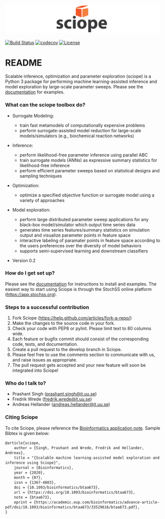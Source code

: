 ![Sciope logo](logo.png)
----------------------------------------------------------


[![Build Status](https://travis-ci.com/sciope/sciope.svg?branch=develop)](https://travis-ci.com/sciope/sciope)
[![codecov](https://codecov.io/gh/sciope/sciope/branch/develop/graph/badge.svg)](https://codecov.io/gh/sciope/sciope)
[![License](https://img.shields.io/badge/License-Apache%202.0-blue.svg)](https://opensource.org/licenses/Apache-2.0)


# README #

Scalable inference, optimization and parameter exploration (sciope)
is a Python 3 package for performing machine learning-assisted inference and model
exploration by large-scale parameter sweeps. Please see the [documentation](https://sciope.github.io/sciope/) for examples.

### What can the sciope toolbox do? ###

* Surrogate Modeling: 
	- train fast metamodels of computationally expensive problems
	- perform surrogate-assisted model reduction for large-scale models/simulators (e.g., biochemical reaction networks)
* Inference: 
	- perform likelihood-free parameter inference using parallel ABC
	- train surrogate models (ANNs) as expressive summary statistics for likelihood-free inference
	- perform efficient parameter sweeps based on statistical designs and sampling techniques
* Optimization: 
	- optimize a specified objective function or surrogate model using a variety of approaches

* Model exploration: 
	- perform large distributed parameter sweep applications for any black-box model/simulator which output time series data
	- generates time series features/summary statistics on simulation output and visualize parameter points in feature space
	- interactive labeling of paramater points in feature space according to the users preferences over the diversity of model behaviors
	- supports semi-supervised learning and downstream classifiers
	
* Version 0.2

### How do I get set up? ###

Please see the [documentation](https://sciope.github.io/sciope/) for instructions to install and examples. The easiest way to start using Sciope is through the StochSS online platform (https://app.stochss.org).

### Steps to a successful contribution ###

 1. Fork Sciope (https://help.github.com/articles/fork-a-repo/)
 2. Make the changes to the source code in your fork.
 3. Check your code with PEP8 or pylint. Please limit text to 80 columns wide.
 4. Each feature or bugfix commit should consist of the corresponding code, tests, and documentation.
 5. Create a pull request to the develop branch in Sciope.
 7. Please feel free to use the comments section to communicate with us, and raise issues as appropriate.
 8. The pull request gets accepted and your new feature will soon be integrated into Sciope!

### Who do I talk to? ###

* Prashant Singh (prashant.singh@it.uu.se)
* Fredrik Wrede (fredrik.wrede@it.uu.se)
* Andreas Hellander (andreas.hellander@it.uu.se)

### Citing Sciope ###

To cite Sciope, please reference the [Bioinformatics application note](https://doi.org/10.1093/bioinformatics/btaa673). Sample Bibtex is given below:

```
@article{sciope,
    author = {Singh, Prashant and Wrede, Fredrik and Hellander, Andreas},
    title = "{Scalable machine learning-assisted model exploration and inference using Sciope}",
    journal = {Bioinformatics},
    year = {2020},
    month = {07},
    issn = {1367-4803},
    doi = {10.1093/bioinformatics/btaa673},
    url = {https://doi.org/10.1093/bioinformatics/btaa673},
    note = {btaa673},
    eprint = {https://academic.oup.com/bioinformatics/advance-article-pdf/doi/10.1093/bioinformatics/btaa673/33529616/btaa673.pdf},
}

```

